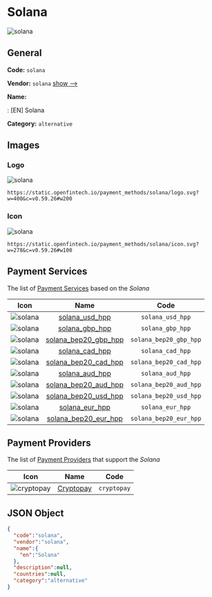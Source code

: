 
# Solana 
![solana](https://static.openfintech.io/payment_methods/solana/logo.svg?w=400&c=v0.59.26#w200)  

## General 
**Code:** `solana` 
 
**Vendor:** `solana` [show -->](/vendors/solana/) 
 
**Name:** 
 
:	[EN] Solana 
 
**Category:** `alternative` 
 

## Images 

### Logo 
![solana](https://static.openfintech.io/payment_methods/solana/logo.svg?w=400&c=v0.59.26#w200)  

```
https://static.openfintech.io/payment_methods/solana/logo.svg?w=400&c=v0.59.26#w200
```  

### Icon 
![solana](https://static.openfintech.io/payment_methods/solana/icon.svg?w=278&c=v0.59.26#w100)  

```
https://static.openfintech.io/payment_methods/solana/icon.svg?w=278&c=v0.59.26#w100
```  

## Payment Services 
 
The list of [Payment Services](/payment-services/) based on the _Solana_ 

|Icon|Name|Code| 
|:---:|:---:|:---:| 
|![solana](https://static.openfintech.io/payment_methods/solana/icon.svg?w=278&c=v0.59.26#w100) |[solana_usd_hpp](/payment-services/solana_usd_hpp/)|`solana_usd_hpp`| 
|![solana](https://static.openfintech.io/payment_methods/solana/icon.svg?w=278&c=v0.59.26#w100) |[solana_gbp_hpp](/payment-services/solana_gbp_hpp/)|`solana_gbp_hpp`| 
|![solana](https://static.openfintech.io/payment_methods/solana/icon.svg?w=278&c=v0.59.26#w100) |[solana_bep20_gbp_hpp](/payment-services/solana_bep20_gbp_hpp/)|`solana_bep20_gbp_hpp`| 
|![solana](https://static.openfintech.io/payment_methods/solana/icon.svg?w=278&c=v0.59.26#w100) |[solana_cad_hpp](/payment-services/solana_cad_hpp/)|`solana_cad_hpp`| 
|![solana](https://static.openfintech.io/payment_methods/solana/icon.svg?w=278&c=v0.59.26#w100) |[solana_bep20_cad_hpp](/payment-services/solana_bep20_cad_hpp/)|`solana_bep20_cad_hpp`| 
|![solana](https://static.openfintech.io/payment_methods/solana/icon.svg?w=278&c=v0.59.26#w100) |[solana_aud_hpp](/payment-services/solana_aud_hpp/)|`solana_aud_hpp`| 
|![solana](https://static.openfintech.io/payment_methods/solana/icon.svg?w=278&c=v0.59.26#w100) |[solana_bep20_aud_hpp](/payment-services/solana_bep20_aud_hpp/)|`solana_bep20_aud_hpp`| 
|![solana](https://static.openfintech.io/payment_methods/solana/icon.svg?w=278&c=v0.59.26#w100) |[solana_bep20_usd_hpp](/payment-services/solana_bep20_usd_hpp/)|`solana_bep20_usd_hpp`| 
|![solana](https://static.openfintech.io/payment_methods/solana/icon.svg?w=278&c=v0.59.26#w100) |[solana_eur_hpp](/payment-services/solana_eur_hpp/)|`solana_eur_hpp`| 
|![solana](https://static.openfintech.io/payment_methods/solana/icon.svg?w=278&c=v0.59.26#w100) |[solana_bep20_eur_hpp](/payment-services/solana_bep20_eur_hpp/)|`solana_bep20_eur_hpp`| 
 

## Payment Providers 
 
The list of [Payment Providers](/payment-providers/) that support the _Solana_ 

|Icon|Name|Code| 
|:---:|:---:|:---:| 
|![cryptopay](https://static.openfintech.io/payment_providers/cryptopay/icon.svg?w=278&c=v0.59.26#w100) |[Cryptopay](/payment-providers/cryptopay/)|`cryptopay`| 
 

## JSON Object 

```json
{
  "code":"solana",
  "vendor":"solana",
  "name":{
    "en":"Solana"
  },
  "description":null,
  "countries":null,
  "category":"alternative"
}
```  
